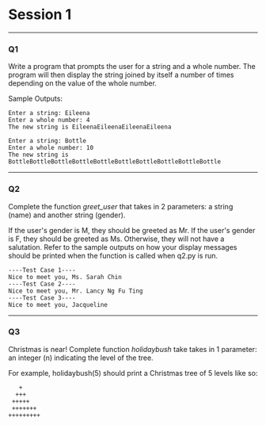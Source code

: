 <b><h1>Session 1</h1></b>
<hr>
<h3>Q1</h3>
Write a program that  prompts the user for a string and a whole number. The program will then display the string joined by itself a number of times depending on the value of the whole number.

Sample Outputs:
```
Enter a string: Eileena
Enter a whole number: 4
The new string is EileenaEileenaEileenaEileena
```
```
Enter a string: Bottle
Enter a whole number: 10
The new string is BottleBottleBottleBottleBottleBottleBottleBottleBottleBottle
```
<hr>
<h3>Q2</h3>
Complete the function <i>greet_user</i> that takes in 2 parameters: a string (name) and another string (gender).

If the user's gender is M, they should be greeted as Mr.
If the user's gender is F, they should be greeted as Ms.
Otherwise, they will not have a salutation. Refer to the sample outputs on how your display messages should be printed when the function is called when q2.py is run.
```
----Test Case 1----
Nice to meet you, Ms. Sarah Chin
----Test Case 2----
Nice to meet you, Mr. Lancy Ng Fu Ting
----Test Case 3----
Nice to meet you, Jacqueline
```
<hr>
<h3>Q3</h3>
Christmas is near! Complete function <i>holidaybush</i> take takes in 1 parameter: an integer (n) indicating the level of the tree. 

For example, holidaybush(5) should print a Christmas tree of 5 levels like so:
 ```
    +
   +++
  +++++
  +++++++
+++++++++
```